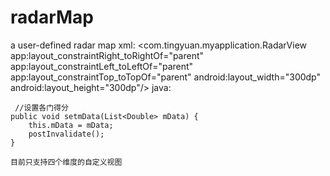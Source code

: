 # radarMap
 a user-defined radar map
 xml:
    <com.tingyuan.myapplication.RadarView
        app:layout_constraintRight_toRightOf="parent"
        app:layout_constraintLeft_toLeftOf="parent"
        app:layout_constraintTop_toTopOf="parent"
        android:layout_width="300dp"
        android:layout_height="300dp"/>
 java:
 
     //设置各门得分
    public void setmData(List<Double> mData) {
        this.mData = mData;
        postInvalidate();
    }
    
    目前只支持四个维度的自定义视图

 
        
